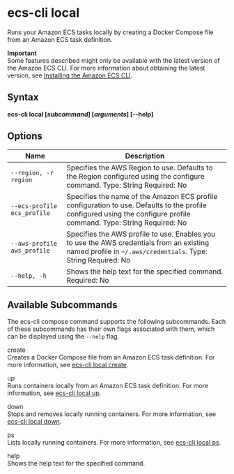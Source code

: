 # ecs\-cli local<a name="cmd-ecs-cli-local"></a>

Runs your Amazon ECS tasks locally by creating a Docker Compose file from an Amazon ECS task definition\.

**Important**  
Some features described might only be available with the latest version of the Amazon ECS CLI\. For more information about obtaining the latest version, see [Installing the Amazon ECS CLI](ECS_CLI_installation.md)\.

## Syntax<a name="cmd-ecs-cli-local-syntax"></a>

**ecs\-cli local \[*subcommand*\] \[*arguments*\] \[\-\-help\]** 

## Options<a name="cmd-ecs-cli-local-options"></a>


| Name | Description | 
| --- | --- | 
|  `--region, -r region`  |  Specifies the AWS Region to use\. Defaults to the Region configured using the configure command\. Type: String Required: No  | 
|  `--ecs-profile ecs_profile`  |  Specifies the name of the Amazon ECS profile configuration to use\. Defaults to the profile configured using the configure profile command\. Type: String Required: No  | 
|  `--aws-profile aws_profile`  |  Specifies the AWS profile to use\. Enables you to use the AWS credentials from an existing named profile in `~/.aws/credentials`\. Type: String Required: No  | 
|  `--help, -h`  |  Shows the help text for the specified command\. Required: No  | 

## Available Subcommands<a name="cmd-ecs-cli-local-subcommands"></a>

The ecs\-cli compose command supports the following subcommands\. Each of these subcommands has their own flags associated with them, which can be displayed using the `--help` flag\.

create  
Creates a Docker Compose file from an Amazon ECS task definition\. For more information, see [ecs\-cli local create](cmd-ecs-cli-local-create.md)\.

up  
Runs containers locally from an Amazon ECS task definition\. For more information, see [ecs\-cli local up](cmd-ecs-cli-local-up.md)\.

down  
Stops and removes locally running containers\. For more information, see [ecs\-cli local down](cmd-ecs-cli-local-down.md)\.

ps  
Lists locally running containers\. For more information, see [ecs\-cli local ps](cmd-ecs-cli-local-ps.md)\.

help  
Shows the help text for the specified command\.
